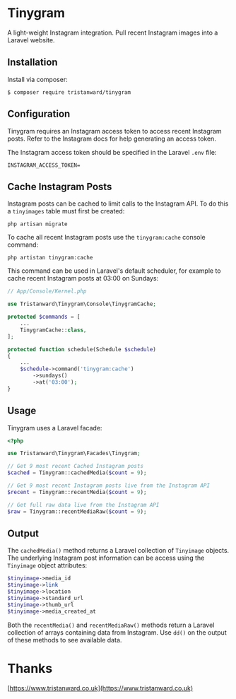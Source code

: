 # Tinygram
A light-weight Instagram integration.  Pull recent Instagram images into a Laravel website.

## Installation
Install via composer:

```
$ composer require tristanward/tinygram
```

## Configuration
Tinygram requires an Instagram access token to access recent Instagram posts.  Refer to the Instagram docs for help generating an access token.

The Instagram access token should be specified in the Laravel `.env` file:

```
INSTAGRAM_ACCESS_TOKEN=
```

## Cache Instagram Posts

Instagram posts can be cached to limit calls to the Instagram API.  To do this a `tinyimages` table must first be created:

```
php artisan migrate
```

To cache all recent Instagram posts use the `tinygram:cache` console command:

```
php artistan tinygram:cache
```

This command can be used in Laravel's default scheduler, for example to cache recent Instagram posts at 03:00 on Sundays:

```php
// App/Console/Kernel.php

use Tristanward\Tinygram\Console\TinygramCache;

protected $commands = [
    ...
    TinygramCache::class,
];

protected function schedule(Schedule $schedule)
{
    ...
    $schedule->command('tinygram:cache')
        ->sundays()
        ->at('03:00');
}
```

## Usage
Tinygram uses a Laravel facade:

```php
<?php

use Tristanward\Tinygram\Facades\Tinygram;

// Get 9 most recent Cached Instagram posts
$cached = Tinygram::cachedMedia($count = 9);

// Get 9 most recent Instagram posts live from the Instagram API
$recent = Tinygram::recentMedia($count = 9);

// Get full raw data live from the Instagram API
$raw = Tinygram::recentMediaRaw($count = 9);
```

## Output

The `cachedMedia()` method returns a Laravel collection of `Tinyimage` objects.  The underlying Instagram post information can be access using the `Tinyimage` object attributes:

```php
$tinyimage->media_id
$tinyimage->link
$tinyimage->location
$tinyimage->standard_url
$tinyimage->thumb_url
$tinyimage->media_created_at
```

Both the `recentMedia()` and `recentMediaRaw()` methods return a Laravel collection of arrays containing data from Instagram.  Use `dd()` on the output of these methods to see available data.

# Thanks
[https://www.tristanward.co.uk](https://www.tristanward.co.uk)